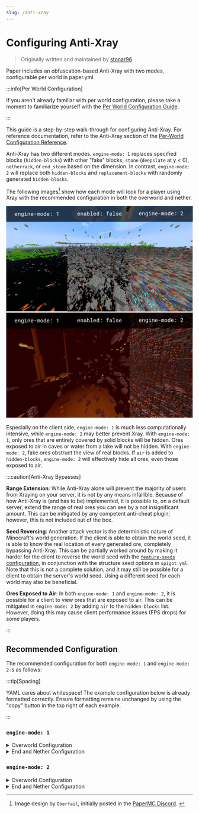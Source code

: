 ```yaml
---
slug: /anti-xray
---
```


# Configuring Anti-Xray

> Originally written and maintained by [stonar96](https://github.com/stonar96).

Paper includes an obfuscation-based Anti-Xray with two modes, configurable per world in paper.yml.

:::info[Per World Configuration]

If you aren't already familiar with per world configuration, please take a moment to familiarize
yourself with the [Per World Configuration Guide](per-world-configuration.md).

:::

This guide is a step-by-step walk-through for configuring Anti-Xray. For reference documentation,
refer to the Anti-Xray section of the
[Per-World Configuration Reference](../reference/paper-per-world-configuration.md#anti-xray).

Anti-Xray has two different modes. `engine-mode: 1` replaces specified blocks (`hidden-blocks`) with
other "fake" blocks, `stone` (`deepslate` at y < 0), `netherrack`, or `end_stone` based on the
dimension. In contrast, `engine-mode: 2` will replace both `hidden-blocks` and `replacement-blocks`
with randomly generated `hidden-blocks`.

The following images[^1] show how each mode will look for a player using Xray with the recommended
configuration in both the overworld and nether.

[^1]:
    Image design by `Oberfail`, initially posted in the
    [PaperMC Discord](https://discord.gg/papermc). ​

![Overworld Anti-Xray Comparison](assets/anti-xray-overworld.png)
![Nether Anti-Xray Comparison](assets/anti-xray-nether.png)

Especially on the client side, `engine-mode: 1` is much less computationally intensive, while
`engine-mode: 2` may better prevent Xray. With `engine-mode: 1`, only ores that are entirely covered
by solid blocks will be hidden. Ores exposed to air in caves or water from a lake will not be
hidden. With `engine-mode: 2`, fake ores obstruct the view of real blocks. If `air` is added to
`hidden-blocks`, `engine-mode: 2` will effectively hide all ores, even those exposed to air.

:::caution[Anti-Xray Bypasses]

**Range Extension**: While Anti-Xray alone will prevent the majority of users from Xraying on your
server, it is not by any means infallible. Because of how Anti-Xray is (and has to be) implemented,
it is possible to, on a default server, extend the range of real ores you can see by a not
insignificant amount. This can be mitigated by any competent anti-cheat plugin; however, this is not
included out of the box.

**Seed Reversing**: Another attack vector is the deterministic nature of Minecraft's world
generation. If the client is able to obtain the world seed, it is able to know the real location of
every generated ore, completely bypassing Anti-Xray. This can be partially worked around by making
it harder for the client to reverse the world seed with the
[`feature-seeds` configuration](../reference/paper-per-world-configuration.md#feature-seeds), in
conjunction with the structure seed options in `spigot.yml`. Note that this is not a complete
solution, and it may still be possible for a client to obtain the server's world seed. Using a
different seed for each world may also be beneficial.

**Ores Exposed to Air**: In both `engine-mode: 1` and `engine-mode: 2`, it is possible for a client
to view ores that are exposed to air. This can be mitigated in `engine-mode: 2` by adding `air` to
the `hidden-blocks` list. However, doing this may cause client performance issues (FPS drops) for
some players.

:::

## Recommended Configuration

The recommended configuration for both `engine-mode: 1` and `engine-mode: 2` is as follows:

:::tip[Spacing]

YAML cares about whitespace! The example configuration below is already formatted correctly. Ensure
formatting remains unchanged by using the "copy" button in the top right of each example.

:::

### `engine-mode: 1`

<details>
  <summary>Overworld Configuration</summary>

Replace the existing `anti-xray` block in `paper.yml` (under `world-settings.default`) with the
following:

```yaml title="paper.yml"
    anti-xray:
      enabled: true
      engine-mode: 1
      # As of 1.18 some ores are generated much higher.
      # Please adjust the max-block-height setting at your own discretion.
      # https://minecraft.wiki/w/Ore might be helpful.
      max-block-height: 64
      update-radius: 2
      lava-obscures: false
      use-permission: false
      hidden-blocks:
      # There's no chance to hide dungeon chests as they are entirely surrounded by air, but buried treasures will be hidden.
      - chest
      - coal_ore
      - deepslate_coal_ore
      - copper_ore
      - deepslate_copper_ore
      - raw_copper_block
      - diamond_ore
      - deepslate_diamond_ore
      - emerald_ore
      - deepslate_emerald_ore
      - gold_ore
      - deepslate_gold_ore
      - iron_ore
      - deepslate_iron_ore
      - raw_iron_block
      - lapis_ore
      - deepslate_lapis_ore
      - redstone_ore
      - deepslate_redstone_ore
      replacement-blocks:
      # The replacement-blocks list is not used in engine-mode: 1. Changing this will have no effect.
      - stone
      - oak_planks
      - deepslate
```

</details>

<details>
  <summary>End and Nether Configuration</summary>

Copy and paste this at the very bottom of `paper.yml`. See the
[Per-World Configuration Guide](per-world-configuration.md) for more information. Remember to change
the world names if your worlds are named differently!

```yml title="paper.yml"
  world_nether:
   anti-xray:
      max-block-height: 128
      hidden-blocks:
      - ancient_debris
      - nether_gold_ore
      - nether_quartz_ore
  world_the_end:
    anti-xray:
      enabled: false
```

</details>

### `engine-mode: 2`

<details>
  <summary>Overworld Configuration</summary>

Replace the existing `anti-xray` block in `paper.yml` (under `world-settings.default`) with the
following:

```yaml title="paper.yml"
    anti-xray:
      enabled: true
      engine-mode: 2
      # As of 1.18 some ores are generated much higher.
      # Please adjust the max-block-height setting at your own discretion.
      # https://minecraft.wiki/w/Ore might be helpful.
      max-block-height: 64
      update-radius: 2
      lava-obscures: false
      use-permission: false
      hidden-blocks:
      # You can add air here such that many holes are generated.
      # This works well against cave finders but may cause client FPS drops for all players.
      - air
      - copper_ore
      - deepslate_copper_ore
      - raw_copper_block
      - diamond_ore
      - deepslate_diamond_ore
      - gold_ore
      - deepslate_gold_ore
      - iron_ore
      - deepslate_iron_ore
      - raw_iron_block
      - lapis_ore
      - deepslate_lapis_ore
      - redstone_ore
      - deepslate_redstone_ore
      replacement-blocks:
      # Chest is a tile entity and can't be added to hidden-blocks in engine-mode: 2.
      # But adding chest here will hide buried treasures, if max-block-height is increased.
      - chest
      - amethyst_block
      - andesite
      - budding_amethyst
      - calcite
      - coal_ore
      - deepslate_coal_ore
      - deepslate
      - diorite
      - dirt
      - emerald_ore
      - deepslate_emerald_ore
      - granite
      - gravel
      - oak_planks
      - smooth_basalt
      - stone
      - tuff
```

</details>

<details>
  <summary>End and Nether Configuration</summary>

Copy and paste this at the very bottom of `paper.yml`. See the
[Per-World Configuration Guide](per-world-configuration.md) for more information. Remember to change
the world names if your worlds are named differently!

```yml title="paper.yml"
  world_nether:
    anti-xray:
      max-block-height: 128
      hidden-blocks:
      # See note about air and possible client performance issues above.
      - air
      - ancient_debris
      - bone_block
      - glowstone
      - magma_block
      - nether_bricks
      - nether_gold_ore
      - nether_quartz_ore
      - polished_blackstone_bricks
      replacement-blocks:
      - basalt
      - blackstone
      - gravel
      - netherrack
      - soul_sand
      - soul_soil
  world_the_end:
    anti-xray:
      enabled: false
```

</details>
